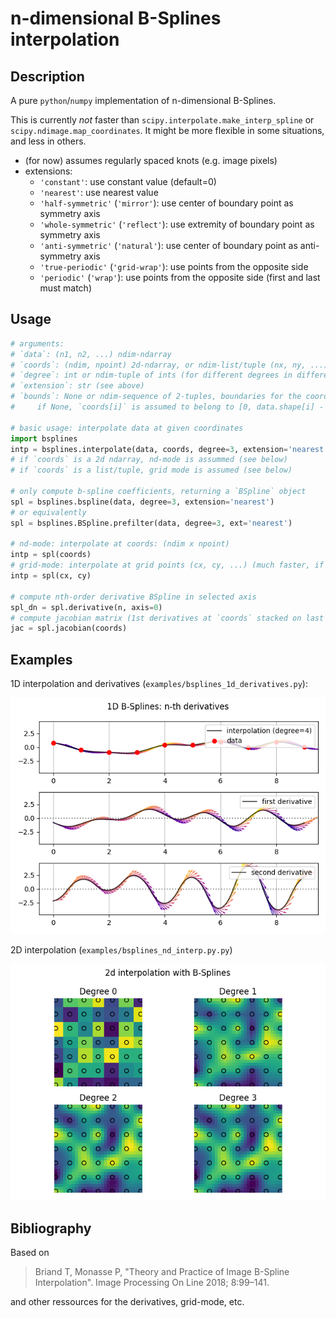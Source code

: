 # n-dimensional B-Splines interpolation

## Description

A pure `python`/`numpy` implementation of n-dimensional B-Splines.

This is currently *not* faster than `scipy.interpolate.make_interp_spline` or `scipy.ndimage.map_coordinates`.
It might be more flexible in some situations, and less in others.

- (for now) assumes regularly spaced knots (e.g. image pixels)
- extensions:
    - `'constant'`: use constant value (default=0)
    - `'nearest'`: use nearest value
    - `'half-symmetric'` (`'mirror'`): use center of boundary point as symmetry axis 
    - `'whole-symmetric'` (`'reflect'`): use extremity of boundary point as symmetry axis
    - `'anti-symmetric'` (`'natural'`): use center of boundary point as anti-symmetry axis
    - `'true-periodic'` (`'grid-wrap'`): use points from the opposite side
    - `'periodic'` (`'wrap'`): use points from the opposite side (first and last must match)
  

## Usage 

```python
# arguments: 
# `data`: (n1, n2, ...) ndim-ndarray
# `coords`: (ndim, npoint) 2d-ndarray, or ndim-list/tuple (nx, ny, ...) of 1d-ndarray
# `degree`: int or ndim-tuple of ints (for different degrees in different dimensions)
# `extension`: str (see above)
# `bounds`: None or ndim-sequence of 2-tuples, boundaries for the coordinates
#     if None, `coords[i]` is assumed to belong to [0, data.shape[i] - 1].

# basic usage: interpolate data at given coordinates
import bsplines
intp = bsplines.interpolate(data, coords, degree=3, extension='nearest')
# if `coords` is a 2d ndarray, nd-mode is assummed (see below)
# if `coords` is a list/tuple, grid mode is assumed (see below)

# only compute b-spline coefficients, returning a `BSpline` object
spl = bsplines.bspline(data, degree=3, extension='nearest')
# or equivalently
spl = bsplines.BSpline.prefilter(data, degree=3, ext='nearest')

# nd-mode: interpolate at coords: (ndim x npoint)
intp = spl(coords)
# grid-mode: interpolate at grid points (cx, cy, ...) (much faster, if applicable)
intp = spl(cx, cy)

# compute nth-order derivative BSpline in selected axis
spl_dn = spl.derivative(n, axis=0)
# compute jacobian matrix (1st derivatives at `coords` stacked on last axis)
jac = spl.jacobian(coords)
```

## Examples

1D interpolation and derivatives (`examples/bsplines_1d_derivatives.py`):

![diff-1d](docs/diff-1d.png)

2D interpolation (`examples/bsplines_nd_interp.py.py`)

![2d-splines](docs/bsplines-2d.png)


## Bibliography

Based on
> Briand T, Monasse P, 
  "Theory and Practice of Image B-Spline Interpolation".
  Image Processing On Line 2018; 8:99–141.

and other ressources for the derivatives, grid-mode, etc.

